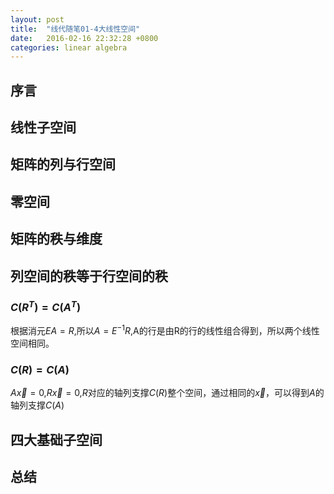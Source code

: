 ```yaml
---
layout: post
title:  "线代随笔01-4大线性空间"
date:   2016-02-16 22:32:28 +0800
categories: linear algebra
---
```


## 序言

## 线性子空间

## 矩阵的列与行空间

## 零空间

## 矩阵的秩与维度

## 列空间的秩等于行空间的秩

### $C(R^T)=C(A^T)$
根据消元$EA=R$,所以$A=E^{-1}R$,A的行是由R的行的线性组合得到，所以两个线性空间相同。

### $C(R)=C(A)$
$A\vec{x}=0$,$R\vec{x}=0$,$R$对应的轴列支撑$C(R)$整个空间，通过相同的$\vec{x}$，可以得到$A$的轴列支撑$C(A)$


## 四大基础子空间

## 总结


